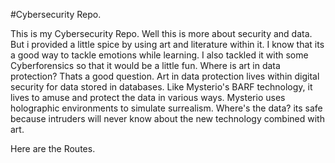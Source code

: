 #Cybersecurity Repo.

This is my Cybersecurity Repo.
Well this is more about security and data.
But i provided a little spice by using art and literature within it.
I know that its a good way to tackle emotions while learning.
I also tackled it with some Cyberforensics so that it would be a little fun.
Where is art in data protection?
Thats a good question.
Art in data protection lives within digital security for data stored in databases.
Like Mysterio's BARF technology, it lives to amuse and protect the data in various ways.
Mysterio uses holographic environments to simulate surrealism.
Where's the data?
its safe because intruders will never know about the new technology combined with art.

Here are the Routes.
